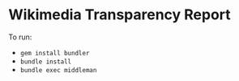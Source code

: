 # Wikimedia Transparency Report

To run:
* ```gem install bundler```
* ```bundle install```
* ```bundle exec middleman```

